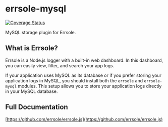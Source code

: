 # errsole-mysql 
<a href="https://coveralls.io/github/errsole/errsole-mysql"><img src="https://coveralls.io/repos/github/errsole/errsole-mysql/badge.svg" alt="Coverage Status" /></a>

MySQL storage plugin for Errsole. 

## What is Errsole?

Errsole is a Node.js logger with a built-in web dashboard. In this dashboard, you can easily view, filter, and search your app logs.

If your application uses MySQL as its database or if you prefer storing your application logs in MySQL, you should install both the `errsole` and `errsole-mysql` modules. This setup allows you to store your application logs directly in your MySQL database.

## Full Documentation

[https://github.com/errsole/errsole.js](https://github.com/errsole/errsole.js)
